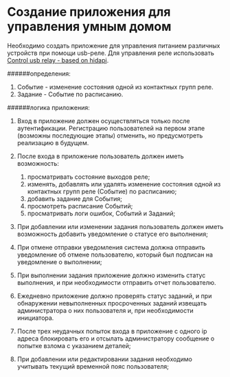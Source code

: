 # Создание приложения для управления умным домом

Необходимо создать приложение для управления питанием различных устройств при помощи usb-реле.
Для управления реле использовать [Control usb relay - based on hidapi](https://github.com/darrylb123/usbrelay).

######определения:
1. Событие - изменение состояния одной из контактных групп реле.
1. Задание - Событие по расписанию.

######логика приложения:

1. Вход в приложение должен осуществляться только после аутентификации. Регистрацию пользователей на первом этапе (возможны
последующие этапы) отменить, но предусмотреть реализацию в будущем.

1. После входа в приложение пользователь должен иметь возможность:
    1. просматривать состояние выходов реле;
    1. изменять, добавлять или удалять изменение состояния одной из контактных групп реле (Событие) по расписанию;
    1. добавить задание для События;
    1. просмотреть расписание Событий;
    1. просматривать логи ошибок, Событий и Заданий;
    
1. При добавлении или изменении задания пользователь должен иметь возможность добавить уведомление о статусе его выполнения;

1. При отмене отправки уведомления система должна отправить уведомление об отмене пользователю, который был подписан на уведомление о выполнении;

1. При выполнении задания приложение должно изменить статус выполнения, и при необходимости отправить отчет пользователю.

1. Ежедневно приложение должно проверять статус заданий, и при обнаружении невыполненных просроченных заданий извещать 
администратора о них пользователя и, при необходимости инициатора.

1. После трех неудачных попыток входа в приложение с одного ip адреса блокировать его и отсылать администратору сообщение 
о попытке взлома с указанием деталей;

1. При добавлении или редактировании задания необходимо учитывать текущий временной пояс пользователя;



